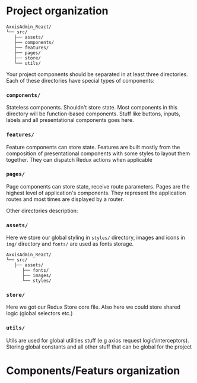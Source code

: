 

# Project organization

```
AxxisAdmin_React/
└── src/
   ├── assets/ 
   ├── components/
   ├── features/
   ├── pages/
   ├── store/
   └── utils/
```

Your project components should be separated in at least three directories.
Each of these directories have special types of components:

### `components/`
Stateless components. Shouldn't store state. Most components in this
directory will be function-based components. Stuff like buttons, inputs,
labels and all presentational components goes here. 

### `features/`
Feature components can store state. Features are built mostly from
the composition of presentational components with some styles to layout
them together. They can dispatch Redux actions when applicable

### `pages/`
Page components can store state, receive route parameters. Pages are the highest level of application's
components. They represent the application routes and most times are
displayed by a router.


Other directories description:

### `assets/`
Here we store our global styling in `styles/` directory, images and icons in `img/` directory and `fonts/` are used as fonts storage.
```
AxxisAdmin_React/
└── src/
   ├── assets/ 
      ├── fonts/
      ├── images/
      └── styles/
```

### `store/`
Here we got our Redux Store core file. Also here we could store shared logic (global selectors etc.)

### `utils/`
Utils are used for global utilities stuff (e.g axios request logic\interceptors). 
Storing global constants and all other stuff that can be global for the project


# Components/Featurs organization



